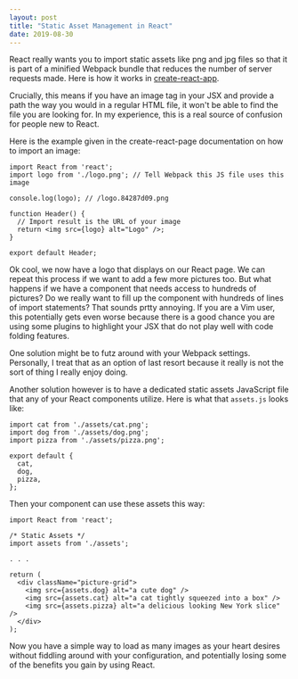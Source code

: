 ```yaml
---
layout: post
title: "Static Asset Management in React"
date: 2019-08-30 
---
```


React really wants you to import static assets like png and jpg files so that it is part of a minified Webpack bundle that reduces the number of server requests made. Here is how it works in [create-react-app](https://create-react-app.dev/docs/adding-images-fonts-and-files).

Crucially, this means if you have an image tag in your JSX and provide a path the way you would in a regular HTML file, it won't be able to find the file you are looking for. In my experience, this is a real source of confusion for people new to React.

Here is the example given in the create-react-page documentation on how to import an image:

```
import React from 'react';
import logo from './logo.png'; // Tell Webpack this JS file uses this image

console.log(logo); // /logo.84287d09.png

function Header() {
  // Import result is the URL of your image
  return <img src={logo} alt="Logo" />;
}

export default Header;
```

Ok cool, we now have a logo that displays on our React page. We can repeat this process if we want to add a few more pictures too. But what happens if we have a component that needs access to hundreds of pictures? Do we really want to fill up the component with hundreds of lines of import statements? That sounds prtty annoying. If you are a Vim user, this potentially gets even worse because there is a good chance you are using some plugins to highlight your JSX that do not play well with code folding features.

One solution might be to futz around with your Webpack settings. Personally, I treat that as an option of last resort because it really is not the sort of thing I really enjoy doing.

Another solution however is to have a dedicated static assets JavaScript file that any of your React components utilize. Here is what that `assets.js` looks like:

```
import cat from './assets/cat.png'; 
import dog from './assets/dog.png';
import pizza from './assets/pizza.png';

export default {
  cat,
  dog,
  pizza,
};
```

Then your component can use these assets this way:

```
import React from 'react';

/* Static Assets */
import assets from './assets';

. . .

return (
  <div className="picture-grid">
    <img src={assets.dog} alt="a cute dog" />
    <img src={assets.cat} alt="a cat tightly squeezed into a box" />
    <img src={assets.pizza} alt="a delicious looking New York slice" />
  </div>
);
```

Now you have a simple way to load as many images as your heart desires without fiddling around with your configuration, and potentially losing some of the benefits you gain by using React.
